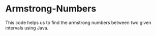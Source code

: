 # Armstrong-Numbers
This code helps us to find the armstrong numbers between two given intervals using Java.
